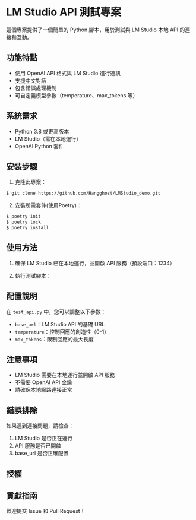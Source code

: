 # LM Studio API 測試專案

這個專案提供了一個簡單的 Python 腳本，用於測試與 LM Studio 本地 API 的連接和互動。

## 功能特點

- 使用 OpenAI API 格式與 LM Studio 進行通訊
- 支援中文對話
- 包含錯誤處理機制
- 可自定義模型參數（temperature、max_tokens 等）

## 系統需求

- Python 3.8 或更高版本
- LM Studio（需在本地運行）
- OpenAI Python 套件

## 安裝步驟

1. 克隆此專案：
```bash
$ git clone https://github.com/Hangghost/LMStudio_demo.git
```


2. 安裝所需套件(使用Poetry)：
```bash
$ poetry init
$ poetry lock
$ poetry install
```



## 使用方法

1. 確保 LM Studio 已在本地運行，並開啟 API 服務（預設端口：1234）

2. 執行測試腳本：

## 配置說明

在 `test_api.py` 中，您可以調整以下參數：

- `base_url`：LM Studio API 的基礎 URL
- `temperature`：控制回應的創造性（0-1）
- `max_tokens`：限制回應的最大長度

## 注意事項

- LM Studio 需要在本地運行並開啟 API 服務
- 不需要 OpenAI API 金鑰
- 請確保本地網路連接正常

## 錯誤排除

如果遇到連接問題，請檢查：
1. LM Studio 是否正在運行
2. API 服務是否已開啟
3. base_url 是否正確配置

## 授權


## 貢獻指南

歡迎提交 Issue 和 Pull Request！
